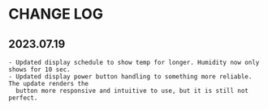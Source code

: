 # CHANGE LOG

## 2023.07.19
    - Updated display schedule to show temp for longer. Humidity now only shows for 10 sec.
    - Updated display power button handling to something more reliable. The update renders the
      button more responsive and intuitive to use, but it is still not perfect.